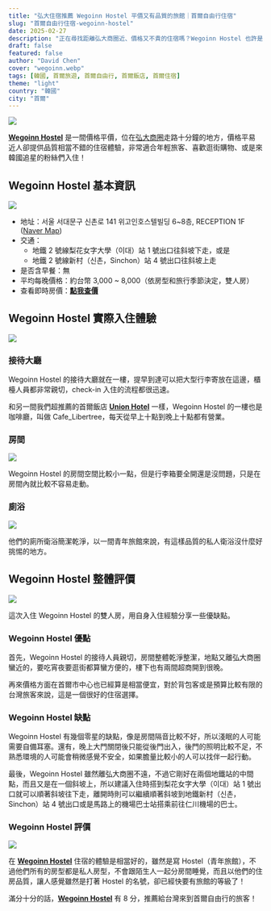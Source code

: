 ```yaml
---
title: "弘大住宿推薦 Wegoinn Hostel 平價又有品質的旅館｜首爾自由行住宿"
slug: "首爾自由行住宿-wegoinn-hostel"
date: 2025-02-27
description: "正在尋找距離弘大商圈近、價格又不貴的住宿嗎？Wegoinn Hostel 也許是你最好的首爾自由行住宿選擇！"
draft: false
featured: false
author: "David Chen"
cover: "wegoinn.webp"
tags: [韓國, 首爾旅遊, 首爾自由行, 首爾飯店, 首爾住宿]
theme: "light"
country: "韓國"
city: "首爾"
---
```


![](cafe-2.webp)

[**Wegoinn Hostel**](https://www.booking.com/hotel/kr/wegoinn-hostel.xt.html?aid=7956794) 是一間價格平價，位在[弘大商圈](https://exittaiwan.com/posts/%E5%BC%98%E5%A4%A7%E5%95%86%E5%9C%88%E6%A2%A8%E5%A4%A7%E5%95%86%E5%9C%88%E6%96%B0%E6%9D%91%E5%95%86%E5%9C%88%E9%A3%AF%E5%BA%97%E4%BD%8F%E5%AE%BF%E6%8E%A8%E8%96%A6/)走路十分鐘的地方，價格平易近人卻提供品質相當不錯的住宿體驗，非常適合年輕旅客、喜歡逛街購物、或是來韓國追星的粉絲們入住！

## Wegoinn Hostel 基本資訊

![](wegoinn.webp)

- 地址：서울 서대문구 신촌로 141 위고인호스텔빌딩 6~8층, RECEPTION 1F ([Naver Map](https://map.naver.com/p/entry/place/1242893814?placePath=%2Fhome))
- 交通：
  - 地鐵 2 號線梨花女字大學（이대）站 1 號出口往斜坡下走，或是
  - 地鐵 2 號線新村（신촌，Sinchon）站 4 號出口往斜坡上走
- 是否含早餐：無
- 平均每晚價格：約台幣 3,000 ~ 8,000（依房型和旅行季節決定，雙人房）
- 查看即時房價：[**點我查價**](https://www.booking.com/hotel/kr/wegoinn-hostel.xt.html?aid=7956794)

<!-- TODO: link to seoul 市區交通 -->

## Wegoinn Hostel 實際入住體驗

![](cafe.webp)

### 接待大廳

Wegoinn Hostel 的接待大廳就在一樓，提早到達可以把大型行李寄放在這邊，櫃檯人員都非常親切，check-in 入住的流程都很迅速。

和另一間我們超推薦的首爾飯店 [**Union Hotel**](https://exittaiwan.com/posts/%E9%A6%96%E7%88%BE%E8%87%AA%E7%94%B1%E8%A1%8C%E4%BD%8F%E5%AE%BF-union-hotel/) 一樣，Wegoinn Hostel 的一樓也是咖啡廳，叫做 Cafe_Libertree，每天從早上十點到晚上十點都有營業。

### 房間

![](room-1.webp)

Wegoinn Hostel 的房間空間比較小一點，但是行李箱要全開還是沒問題，只是在房間內就比較不容易走動。

### 廁浴

![](bathroom.webp)

他們的廁所衛浴簡潔乾淨，以一間青年旅館來說，有這樣品質的私人衛浴沒什麼好挑惕的地方。

## Wegoinn Hostel 整體評價

![](room-2.webp)

這次入住 Wegoinn Hostel 的雙人房，用自身入住經驗分享一些優缺點。

### Wegoinn Hostel 優點

首先，Wegoinn Hostel 的接待人員親切，房間整體乾淨整潔，地點又離弘大商圈蠻近的，要吃宵夜要逛街都算蠻方便的，樓下也有兩間超商開到很晚。

再來價格方面在首爾市中心也已經算是相當便宜，對於背包客或是預算比較有限的台灣旅客來說，這是一個很好的住宿選擇。

### Wegoinn Hostel 缺點

Wegoinn Hostel 有幾個零星的缺點，像是房間隔音比較不好，所以淺眠的人可能需要自備耳塞。還有，晚上大門關閉後只能從後門出入，後門的照明比較不足，不熟悉環境的人可能會稍微感覺不安全，如果膽量比較小的人可以找伴一起行動。

最後，Wegoinn Hostel 雖然離弘大商圈不遠，不過它剛好在兩個地鐵站的中間點，而且又是在一個斜坡上，所以建議入住時搭到梨花女字大學（이대）站 1 號出口就可以順著斜坡往下走，離開時則可以繼續順著斜坡到地鐵新村（신촌，Sinchon）站 4 號出口或是馬路上的機場巴士站搭乘前往仁川機場的巴士。

### Wegoinn Hostel 評價

![](cafe-2.webp)

在 [**Wegoinn Hostel**](https://www.booking.com/hotel/kr/wegoinn-hostel.xt.html?aid=7956794) 住宿的體驗是相當好的，雖然是寫 Hostel（青年旅館），不過他們所有的房型都是私人房型，不會跟陌生人一起分房間睡覺，而且以他們的住房品質，讓人感覺雖然是打著 Hostel 的名號，卻已經快要有旅館的等級了！

滿分十分的話，[**Wegoinn Hostel**](https://www.booking.com/hotel/kr/wegoinn-hostel.xt.html?aid=7956794) 有 8 分，推薦給台灣來到首爾自由行的旅客！